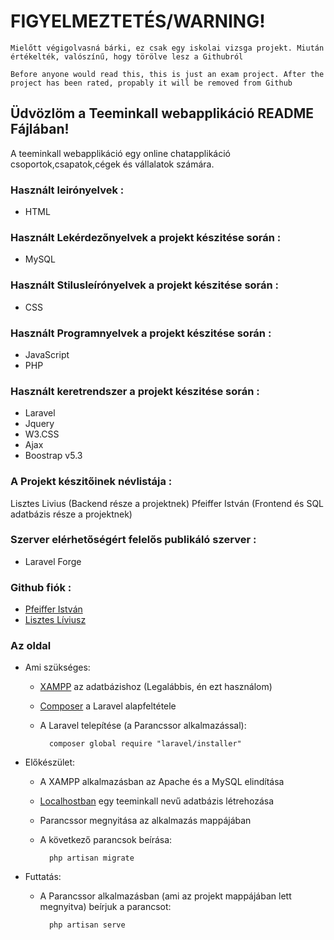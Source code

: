 # FIGYELMEZTETÉS/WARNING!
    
    Mielőtt végigolvasná bárki, ez csak egy iskolai vizsga projekt. Miután értékelték, valószínű, hogy törölve lesz a Githubról

    Before anyone would read this, this is just an exam project. After the project has been rated, propably it will be removed from Github

## Üdvözlöm a Teeminkall webapplikáció README Fájlában!

A teeminkall webapplikáció egy online chatapplikáció csoportok,csapatok,cégek és vállalatok számára.

### Használt leirónyelvek :
 - HTML

### Használt Lekérdezőnyelvek a projekt készitése során :
 - MySQL

 ### Használt Stilusleírónyelvek a projekt készitése során :
 - CSS

### Használt Programnyelvek a projekt készitése során :
 - JavaScript
 - PHP

### Használt keretrendszer a projekt készitése során :
 - Laravel
 - Jquery
 - W3.CSS
 - Ajax
 - Boostrap v5.3

### A Projekt készitőinek névlistája :
 Lisztes Livius (Backend része a projektnek)
 Pfeiffer István (Frontend és SQL adatbázis része a projektnek)

### Szerver elérhetőségért felelős publikáló szerver :
- Laravel Forge

### Github fiók :
- [Pfeiffer István](https://github.com/Istvan987)
- [Lisztes Líviusz](https://github.com/RidingUndead)


### Az oldal
- Ami szükséges:
    - [XAMPP](https://www.apachefriends.org/download.html) az adatbázishoz (Legalábbis, én ezt használom)
    - [Composer](https://getcomposer.org/download/) a Laravel alapfeltétele
    - A Laravel telepítése (a Parancssor alkalmazással):

            composer global require "laravel/installer"

- Előkészület:
    - A XAMPP alkalmazásban az Apache és a MySQL elindítása
    - [Localhostban](localhost/phpmyadmin) egy teeminkall nevű adatbázis létrehozása
    - Parancssor megnyitása az alkalmazás mappájában
    - A következő parancsok beírása:

            php artisan migrate

- Futtatás:
    - A Parancssor alkalmazásban (ami az projekt mappájában lett megnyitva) beírjuk a parancsot:

            php artisan serve
